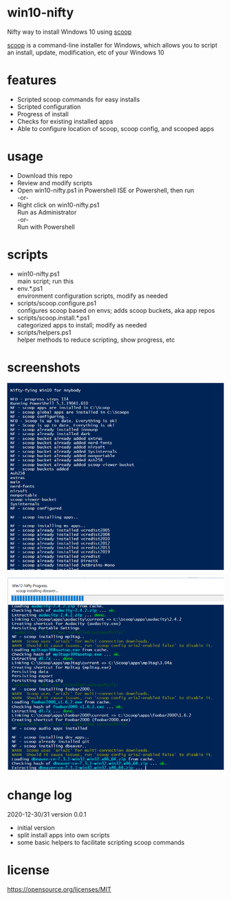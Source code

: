 # win10-nifty
Nifty way to install Windows 10 using [scoop](https://scoop-docs.now.sh/)

[scoop](https://scoop-docs.now.sh/) is a command-line installer for Windows, which allows you to script an install, update, modification, etc of your Windows 10

features  
========
* Scripted scoop commands for easy installs
* Scripted configuration
* Progress of install
* Checks for existing installed apps
* Able to configure location of scoop, scoop config, and scooped apps

usage
========
* Download this repo  
* Review and modify scripts  
* Open win10-nifty.ps1 in Powershell ISE or Powershell, then run  
-or-
* Right click on win10-nifty.ps1  
Run as Administrator  
-or-   
Run with Powershell  
  
scripts
=========
* win10-nifty.ps1  
  main script; run this
* env.*.ps1  
  environment configuration scripts, modify as needed  
* scripts/scoop.configure.ps1  
  configures scoop based on envs; adds scoop buckets, aka app repos  
* scripts/scoop.install.*.ps1  
  categorized apps to install; modify as needed
* scripts/helpers.ps1  
  helper methods to reduce scripting, show progress, etc
  

screenshots
========
![Run win10-nifty](screenshots/win10-nifty-run.png)

![Progress win10-nifty](screenshots/win10-nifty-progress.png)

change log
========
2020-12-30/31 version 0.0.1
* initial version
* split install apps into own scripts
* some basic helpers to facilitate scripting scoop commands


license
========
https://opensource.org/licenses/MIT
